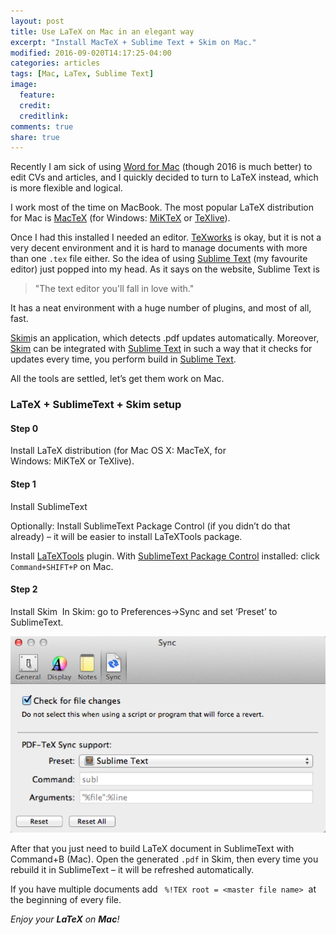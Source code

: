 ```yaml
---
layout: post
title: Use LaTeX on Mac in an elegant way
excerpt: "Install MacTeX + Sublime Text + Skim on Mac."
modified: 2016-09-020T14:17:25-04:00
categories: articles
tags: [Mac, LaTex, Sublime Text]
image:
  feature: 
  credit: 
  creditlink: 
comments: true
share: true
---
```



Recently I am sick of using [Word for Mac](https://products.office.com/en-us/mac/microsoft-office-for-mac) (though 2016 is much better) to edit CVs and articles, and I quickly decided to turn to LaTeX instead, which is more flexible and logical.


I work most of the time on MacBook. The most popular LaTeX distribution for Mac is [MacTeX](https://tug.org/mactex/) (for Windows: [MiKTeX](http://miktex.org/) or [TeXlive](https://www.tug.org/texlive/)). 

Once I had this installed I needed an editor. [TeXworks](https://www.tug.org/texworks/) is okay, but it is not a very decent environment and it is hard to manage documents with more than one `.tex` file either. So the idea of using [Sublime Text](https://www.sublimetext.com/) (my favourite editor) just popped into my head. As it says on the website, Sublime Text is 

>   "The text editor you'll fall in love with." 

It has a neat environment with a huge number of plugins, and most of all, fast.

[Skim](http://skim-app.sourceforge.net/)is an application, which detects .pdf updates automatically. Moreover, [Skim](http://skim-app.sourceforge.net/) can be integrated with [Sublime Text](https://www.sublimetext.com/) in such a way that it checks for updates every time, you perform build in [Sublime Text](https://www.sublimetext.com/).

All the tools are settled, let’s get them work on Mac.


### LaTeX + SublimeText + Skim setup

#### Step 0
Install LaTeX distribution (for Mac OS X: MacTeX, for Windows: MiKTeX or TeXlive).

#### Step 1
Install SublimeText

Optionally: Install SublimeText Package Control (if you didn’t do that already) – it will be easier to install LaTeXTools package.

Install [LaTeXTools](https://github.com/SublimeText/LaTeXTools) plugin. With [SublimeText Package Control](https://packagecontrol.io/) installed: click `Command+SHIFT+P` on Mac.

#### Step 2
Install Skim 
In Skim: go to Preferences->Sync and set ‘Preset’ to SublimeText.

<img src="/images/skim.png" alt="image">
	


After that you just need to build LaTeX document in SublimeText with Command+B (Mac). Open the generated `.pdf` in Skim, then every time you rebuild it in SublimeText – it will be refreshed automatically.

If you have multiple documents add ` %!TEX root = <master file name>`  at the beginning of every file.

*Enjoy your **LaTeX** on **Mac**!* 




